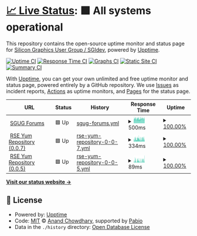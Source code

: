 # [📈 Live Status](https://sgidevnet.github.io/statuspage): <!--live status--> **🟩 All systems operational**

This repository contains the open-source uptime monitor and status page for [Silicon Graphics User Group / SGIdev](https://sgi.sh), powered by [Upptime](https://github.com/upptime/upptime).

[![Uptime CI](https://github.com/sgidevnet/statuspage/workflows/Uptime%20CI/badge.svg)](https://github.com/sgidevnet/statuspage/actions?query=workflow%3A%22Uptime+CI%22)
[![Response Time CI](https://github.com/sgidevnet/statuspage/workflows/Response%20Time%20CI/badge.svg)](https://github.com/sgidevnet/statuspage/actions?query=workflow%3A%22Response+Time+CI%22)
[![Graphs CI](https://github.com/sgidevnet/statuspage/workflows/Graphs%20CI/badge.svg)](https://github.com/sgidevnet/statuspage/actions?query=workflow%3A%22Graphs+CI%22)
[![Static Site CI](https://github.com/sgidevnet/statuspage/workflows/Static%20Site%20CI/badge.svg)](https://github.com/sgidevnet/statuspage/actions?query=workflow%3A%22Static+Site+CI%22)
[![Summary CI](https://github.com/sgidevnet/statuspage/workflows/Summary%20CI/badge.svg)](https://github.com/sgidevnet/statuspage/actions?query=workflow%3A%22Summary+CI%22)

With [Upptime](https://upptime.js.org), you can get your own unlimited and free uptime monitor and status page, powered entirely by a GitHub repository. We use [Issues](https://github.com/sgidevnet/statuspage/issues) as incident reports, [Actions](https://github.com/sgidevnet/statuspage/actions) as uptime monitors, and [Pages](https://sgidevnet.github.io/statuspage) for the status page.

<!--start: status pages-->
<!-- This summary is generated by Upptime (https://github.com/upptime/upptime) -->
<!-- Do not edit this manually, your changes will be overwritten -->
<!-- prettier-ignore -->
| URL | Status | History | Response Time | Uptime |
| --- | ------ | ------- | ------------- | ------ |
| <img alt="" src="https://icons.duckduckgo.com/ip3/forums.sgi.sh.ico" height="13"> [SGUG Forums](https://forums.sgi.sh) | 🟩 Up | [sgug-forums.yml](https://github.com/sgidevnet/statuspage/commits/HEAD/history/sgug-forums.yml) | <details><summary><img alt="Response time graph" src="./graphs/sgug-forums/response-time-week.png" height="20"> 500ms</summary><br><a href="https://status.sgi.sh/history/sgug-forums"><img alt="Response time 527" src="https://img.shields.io/endpoint?url=https%3A%2F%2Fraw.githubusercontent.com%2Fsgidevnet%2Fstatuspage%2FHEAD%2Fapi%2Fsgug-forums%2Fresponse-time.json"></a><br><a href="https://status.sgi.sh/history/sgug-forums"><img alt="24-hour response time 546" src="https://img.shields.io/endpoint?url=https%3A%2F%2Fraw.githubusercontent.com%2Fsgidevnet%2Fstatuspage%2FHEAD%2Fapi%2Fsgug-forums%2Fresponse-time-day.json"></a><br><a href="https://status.sgi.sh/history/sgug-forums"><img alt="7-day response time 500" src="https://img.shields.io/endpoint?url=https%3A%2F%2Fraw.githubusercontent.com%2Fsgidevnet%2Fstatuspage%2FHEAD%2Fapi%2Fsgug-forums%2Fresponse-time-week.json"></a><br><a href="https://status.sgi.sh/history/sgug-forums"><img alt="30-day response time 505" src="https://img.shields.io/endpoint?url=https%3A%2F%2Fraw.githubusercontent.com%2Fsgidevnet%2Fstatuspage%2FHEAD%2Fapi%2Fsgug-forums%2Fresponse-time-month.json"></a><br><a href="https://status.sgi.sh/history/sgug-forums"><img alt="1-year response time 527" src="https://img.shields.io/endpoint?url=https%3A%2F%2Fraw.githubusercontent.com%2Fsgidevnet%2Fstatuspage%2FHEAD%2Fapi%2Fsgug-forums%2Fresponse-time-year.json"></a></details> | <details><summary><a href="https://status.sgi.sh/history/sgug-forums">100.00%</a></summary><a href="https://status.sgi.sh/history/sgug-forums"><img alt="All-time uptime 99.46%" src="https://img.shields.io/endpoint?url=https%3A%2F%2Fraw.githubusercontent.com%2Fsgidevnet%2Fstatuspage%2FHEAD%2Fapi%2Fsgug-forums%2Fuptime.json"></a><br><a href="https://status.sgi.sh/history/sgug-forums"><img alt="24-hour uptime 100.00%" src="https://img.shields.io/endpoint?url=https%3A%2F%2Fraw.githubusercontent.com%2Fsgidevnet%2Fstatuspage%2FHEAD%2Fapi%2Fsgug-forums%2Fuptime-day.json"></a><br><a href="https://status.sgi.sh/history/sgug-forums"><img alt="7-day uptime 100.00%" src="https://img.shields.io/endpoint?url=https%3A%2F%2Fraw.githubusercontent.com%2Fsgidevnet%2Fstatuspage%2FHEAD%2Fapi%2Fsgug-forums%2Fuptime-week.json"></a><br><a href="https://status.sgi.sh/history/sgug-forums"><img alt="30-day uptime 100.00%" src="https://img.shields.io/endpoint?url=https%3A%2F%2Fraw.githubusercontent.com%2Fsgidevnet%2Fstatuspage%2FHEAD%2Fapi%2Fsgug-forums%2Fuptime-month.json"></a><br><a href="https://status.sgi.sh/history/sgug-forums"><img alt="1-year uptime 99.46%" src="https://img.shields.io/endpoint?url=https%3A%2F%2Fraw.githubusercontent.com%2Fsgidevnet%2Fstatuspage%2FHEAD%2Fapi%2Fsgug-forums%2Fuptime-year.json"></a></details>
| <img alt="" src="https://icons.duckduckgo.com/ip3/ports.sgi.sh.ico" height="13"> [RSE Yum Repository (0.0.7)](https://ports.sgi.sh/repo/0.0.7/repodata/repomd.xml) | 🟩 Up | [rse-yum-repository-0-0-7.yml](https://github.com/sgidevnet/statuspage/commits/HEAD/history/rse-yum-repository-0-0-7.yml) | <details><summary><img alt="Response time graph" src="./graphs/rse-yum-repository-0-0-7/response-time-week.png" height="20"> 334ms</summary><br><a href="https://status.sgi.sh/history/rse-yum-repository-0-0-7"><img alt="Response time 532" src="https://img.shields.io/endpoint?url=https%3A%2F%2Fraw.githubusercontent.com%2Fsgidevnet%2Fstatuspage%2FHEAD%2Fapi%2Frse-yum-repository-0-0-7%2Fresponse-time.json"></a><br><a href="https://status.sgi.sh/history/rse-yum-repository-0-0-7"><img alt="24-hour response time 409" src="https://img.shields.io/endpoint?url=https%3A%2F%2Fraw.githubusercontent.com%2Fsgidevnet%2Fstatuspage%2FHEAD%2Fapi%2Frse-yum-repository-0-0-7%2Fresponse-time-day.json"></a><br><a href="https://status.sgi.sh/history/rse-yum-repository-0-0-7"><img alt="7-day response time 334" src="https://img.shields.io/endpoint?url=https%3A%2F%2Fraw.githubusercontent.com%2Fsgidevnet%2Fstatuspage%2FHEAD%2Fapi%2Frse-yum-repository-0-0-7%2Fresponse-time-week.json"></a><br><a href="https://status.sgi.sh/history/rse-yum-repository-0-0-7"><img alt="30-day response time 361" src="https://img.shields.io/endpoint?url=https%3A%2F%2Fraw.githubusercontent.com%2Fsgidevnet%2Fstatuspage%2FHEAD%2Fapi%2Frse-yum-repository-0-0-7%2Fresponse-time-month.json"></a><br><a href="https://status.sgi.sh/history/rse-yum-repository-0-0-7"><img alt="1-year response time 532" src="https://img.shields.io/endpoint?url=https%3A%2F%2Fraw.githubusercontent.com%2Fsgidevnet%2Fstatuspage%2FHEAD%2Fapi%2Frse-yum-repository-0-0-7%2Fresponse-time-year.json"></a></details> | <details><summary><a href="https://status.sgi.sh/history/rse-yum-repository-0-0-7">100.00%</a></summary><a href="https://status.sgi.sh/history/rse-yum-repository-0-0-7"><img alt="All-time uptime 97.66%" src="https://img.shields.io/endpoint?url=https%3A%2F%2Fraw.githubusercontent.com%2Fsgidevnet%2Fstatuspage%2FHEAD%2Fapi%2Frse-yum-repository-0-0-7%2Fuptime.json"></a><br><a href="https://status.sgi.sh/history/rse-yum-repository-0-0-7"><img alt="24-hour uptime 100.00%" src="https://img.shields.io/endpoint?url=https%3A%2F%2Fraw.githubusercontent.com%2Fsgidevnet%2Fstatuspage%2FHEAD%2Fapi%2Frse-yum-repository-0-0-7%2Fuptime-day.json"></a><br><a href="https://status.sgi.sh/history/rse-yum-repository-0-0-7"><img alt="7-day uptime 100.00%" src="https://img.shields.io/endpoint?url=https%3A%2F%2Fraw.githubusercontent.com%2Fsgidevnet%2Fstatuspage%2FHEAD%2Fapi%2Frse-yum-repository-0-0-7%2Fuptime-week.json"></a><br><a href="https://status.sgi.sh/history/rse-yum-repository-0-0-7"><img alt="30-day uptime 100.00%" src="https://img.shields.io/endpoint?url=https%3A%2F%2Fraw.githubusercontent.com%2Fsgidevnet%2Fstatuspage%2FHEAD%2Fapi%2Frse-yum-repository-0-0-7%2Fuptime-month.json"></a><br><a href="https://status.sgi.sh/history/rse-yum-repository-0-0-7"><img alt="1-year uptime 97.66%" src="https://img.shields.io/endpoint?url=https%3A%2F%2Fraw.githubusercontent.com%2Fsgidevnet%2Fstatuspage%2FHEAD%2Fapi%2Frse-yum-repository-0-0-7%2Fuptime-year.json"></a></details>
| <img alt="" src="https://icons.duckduckgo.com/ip3/ports.sgi.sh.ico" height="13"> [RSE Yum Repository (0.0.5)](https://ports.sgi.sh/repo/0.0.5/repodata/repomd.xml) | 🟩 Up | [rse-yum-repository-0-0-5.yml](https://github.com/sgidevnet/statuspage/commits/HEAD/history/rse-yum-repository-0-0-5.yml) | <details><summary><img alt="Response time graph" src="./graphs/rse-yum-repository-0-0-5/response-time-week.png" height="20"> 89ms</summary><br><a href="https://status.sgi.sh/history/rse-yum-repository-0-0-5"><img alt="Response time 136" src="https://img.shields.io/endpoint?url=https%3A%2F%2Fraw.githubusercontent.com%2Fsgidevnet%2Fstatuspage%2FHEAD%2Fapi%2Frse-yum-repository-0-0-5%2Fresponse-time.json"></a><br><a href="https://status.sgi.sh/history/rse-yum-repository-0-0-5"><img alt="24-hour response time 119" src="https://img.shields.io/endpoint?url=https%3A%2F%2Fraw.githubusercontent.com%2Fsgidevnet%2Fstatuspage%2FHEAD%2Fapi%2Frse-yum-repository-0-0-5%2Fresponse-time-day.json"></a><br><a href="https://status.sgi.sh/history/rse-yum-repository-0-0-5"><img alt="7-day response time 89" src="https://img.shields.io/endpoint?url=https%3A%2F%2Fraw.githubusercontent.com%2Fsgidevnet%2Fstatuspage%2FHEAD%2Fapi%2Frse-yum-repository-0-0-5%2Fresponse-time-week.json"></a><br><a href="https://status.sgi.sh/history/rse-yum-repository-0-0-5"><img alt="30-day response time 91" src="https://img.shields.io/endpoint?url=https%3A%2F%2Fraw.githubusercontent.com%2Fsgidevnet%2Fstatuspage%2FHEAD%2Fapi%2Frse-yum-repository-0-0-5%2Fresponse-time-month.json"></a><br><a href="https://status.sgi.sh/history/rse-yum-repository-0-0-5"><img alt="1-year response time 136" src="https://img.shields.io/endpoint?url=https%3A%2F%2Fraw.githubusercontent.com%2Fsgidevnet%2Fstatuspage%2FHEAD%2Fapi%2Frse-yum-repository-0-0-5%2Fresponse-time-year.json"></a></details> | <details><summary><a href="https://status.sgi.sh/history/rse-yum-repository-0-0-5">100.00%</a></summary><a href="https://status.sgi.sh/history/rse-yum-repository-0-0-5"><img alt="All-time uptime 97.66%" src="https://img.shields.io/endpoint?url=https%3A%2F%2Fraw.githubusercontent.com%2Fsgidevnet%2Fstatuspage%2FHEAD%2Fapi%2Frse-yum-repository-0-0-5%2Fuptime.json"></a><br><a href="https://status.sgi.sh/history/rse-yum-repository-0-0-5"><img alt="24-hour uptime 100.00%" src="https://img.shields.io/endpoint?url=https%3A%2F%2Fraw.githubusercontent.com%2Fsgidevnet%2Fstatuspage%2FHEAD%2Fapi%2Frse-yum-repository-0-0-5%2Fuptime-day.json"></a><br><a href="https://status.sgi.sh/history/rse-yum-repository-0-0-5"><img alt="7-day uptime 100.00%" src="https://img.shields.io/endpoint?url=https%3A%2F%2Fraw.githubusercontent.com%2Fsgidevnet%2Fstatuspage%2FHEAD%2Fapi%2Frse-yum-repository-0-0-5%2Fuptime-week.json"></a><br><a href="https://status.sgi.sh/history/rse-yum-repository-0-0-5"><img alt="30-day uptime 100.00%" src="https://img.shields.io/endpoint?url=https%3A%2F%2Fraw.githubusercontent.com%2Fsgidevnet%2Fstatuspage%2FHEAD%2Fapi%2Frse-yum-repository-0-0-5%2Fuptime-month.json"></a><br><a href="https://status.sgi.sh/history/rse-yum-repository-0-0-5"><img alt="1-year uptime 97.66%" src="https://img.shields.io/endpoint?url=https%3A%2F%2Fraw.githubusercontent.com%2Fsgidevnet%2Fstatuspage%2FHEAD%2Fapi%2Frse-yum-repository-0-0-5%2Fuptime-year.json"></a></details>

<!--end: status pages-->

[**Visit our status website →**](https://sgidevnet.github.io/statuspage)

## 📄 License

- Powered by: [Upptime](https://github.com/upptime/upptime)
- Code: [MIT](./LICENSE) © [Anand Chowdhary](https://anandchowdhary.com), supported by [Pabio](https://pabio.com)
- Data in the `./history` directory: [Open Database License](https://opendatacommons.org/licenses/odbl/1-0/)
